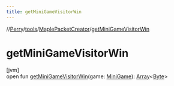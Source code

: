 ```yaml
---
title: getMiniGameVisitorWin
---
```

//[Perry](../../../index.html)/[tools](../index.html)/[MaplePacketCreator](index.html)/[getMiniGameVisitorWin](get-mini-game-visitor-win.html)



# getMiniGameVisitorWin



[jvm]\
open fun [getMiniGameVisitorWin](get-mini-game-visitor-win.html)(game: [MiniGame](../../server/-mini-game/index.html)): [Array](https://kotlinlang.org/api/latest/jvm/stdlib/kotlin/-array/index.html)<[Byte](https://kotlinlang.org/api/latest/jvm/stdlib/kotlin/-byte/index.html)>




